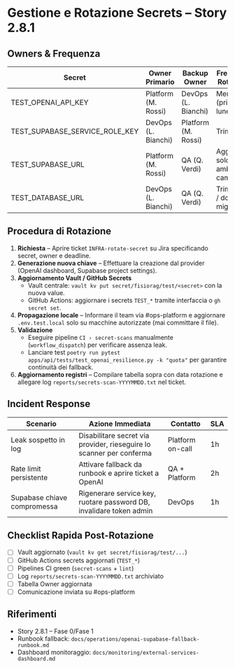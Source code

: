 ﻿# Gestione e Rotazione Secrets – Story 2.8.1

## Owners & Frequenza

| Secret                         | Owner Primario      | Backup Owner        | Frequenza Rotazione             | Ultimo Aggiornamento               | Canale Escalation |
| ----------------------------- | ------------------- | ------------------- | ------------------------------- | ---------------------------------- | ----------------- |
| TEST_OPENAI_API_KEY           | Platform (M. Rossi) | DevOps (L. Bianchi) | Mensile (primo lunedì)          | _Da aggiornare dopo prima rotazione_ | #ops-platform |
| TEST_SUPABASE_SERVICE_ROLE_KEY| DevOps (L. Bianchi) | Platform (M. Rossi) | Trimestrale                     | _Da aggiornare_                    | #ops-platform |
| TEST_SUPABASE_URL             | Platform (M. Rossi) | QA (Q. Verdi)       | Aggiornare solo se ambiente cambia | 2025-10-14                       | #ops-platform |
| TEST_DATABASE_URL             | DevOps (L. Bianchi) | QA (Q. Verdi)       | Trimestrale / dopo migrazione   | _Da aggiornare_                    | #ops-platform |

## Procedura di Rotazione

1. **Richiesta** – Aprire ticket `INFRA-rotate-secret` su Jira specificando secret, owner e deadline.
2. **Generazione nuova chiave** – Effettuare la creazione dal provider (OpenAI dashboard, Supabase project settings).
3. **Aggiornamento Vault / GitHub Secrets**
   - Vault centrale: `vault kv put secret/fisiorag/test/<secret>` con la nuova value.
   - GitHub Actions: aggiornare i secrets `TEST_*` tramite interfaccia o `gh secret set`.
4. **Propagazione locale** – Informare il team via #ops-platform e aggiornare `.env.test.local` solo su macchine autorizzate (mai committare il file).
5. **Validazione**
   - Eseguire pipeline `CI › secret-scans` manualmente (`workflow_dispatch`) per verificare assenza leak.
   - Lanciare test `poetry run pytest apps/api/tests/test_openai_resilience.py -k "quota"` per garantire continuità dei fallback.
6. **Aggiornamento registri** – Compilare tabella sopra con data rotazione e allegare log `reports/secrets-scan-YYYYMMDD.txt` nel ticket.

## Incident Response

| Scenario | Azione Immediata | Contatto | SLA |
| -------- | ---------------- | -------- | --- |
| Leak sospetto in log | Disabilitare secret via provider, rieseguire lo scanner per conferma | Platform on-call | 1h |
| Rate limit persistente | Attivare fallback da runbook e aprire ticket a OpenAI | QA + Platform | 2h |
| Supabase chiave compromessa | Rigenerare service key, ruotare password DB, invalidare token admin | DevOps | 1h |

## Checklist Rapida Post-Rotazione

- [ ] Vault aggiornato (`vault kv get secret/fisiorag/test/...`)
- [ ] GitHub Actions secrets aggiornati (`TEST_*`)
- [ ] Pipelines CI green (`secret-scans` + `lint`)
- [ ] Log `reports/secrets-scan-YYYYMMDD.txt` archiviato
- [ ] Tabella Owner aggiornata
- [ ] Comunicazione inviata su #ops-platform

## Riferimenti

- Story 2.8.1 – Fase 0/Fase 1
- Runbook fallback: `docs/operations/openai-supabase-fallback-runbook.md`
- Dashboard monitoraggio: `docs/monitoring/external-services-dashboard.md`
